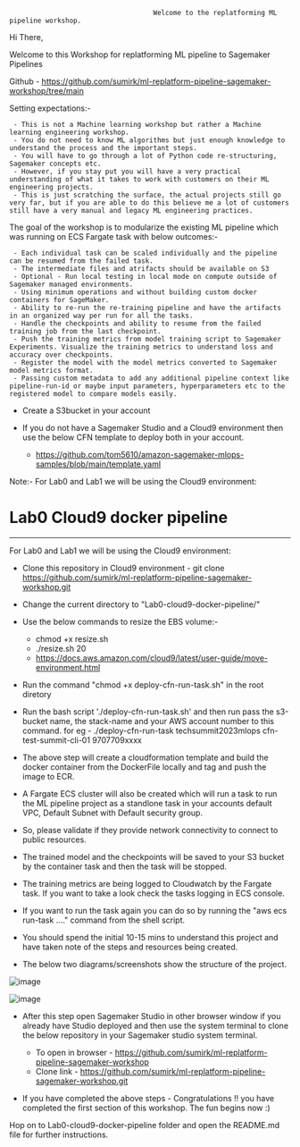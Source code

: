                                         Welcome to the replatforming ML pipeline workshop. 

Hi There,

Welcome to this Workshop for replatforming ML pipeline to Sagemaker Pipelines

Github - https://github.com/sumirk/ml-replatform-pipeline-sagemaker-workshop/tree/main


Setting expectations:-

     - This is not a Machine learning workshop but rather a Machine learning engineering workshop.
     - You do not need to know ML algorithms but just enough knowledge to understand the process and the important steps.
     - You will have to go through a lot of Python code re-structuring, Sagemaker concepts etc.
     - However, if you stay put you will have a very practical understanding of what it takes to work with customers on their ML engineering projects.
     - This is just scratching the surface, the actual projects still go very far, but if you are able to do this believe me a lot of customers still have a very manual and legacy ML engineering practices.


The goal of the workshop is to modularize the existing ML pipeline which was running on ECS Fargate task with below outcomes:-

     - Each individual task can be scaled individually and the pipeline can be resumed from the failed task.
     - The intermediate files and atrifacts should be available on S3
     - Optional - Run local testing in local mode on compute outside of Sagemaker managed environments.
     - Using minimum operations and without building custom docker containers for SageMaker.
     - Ability to re-run the re-training pipeline and have the artifacts in an organized way per run for all the tasks.
     - Handle the checkpoints and ability to resume from the failed training job from the last checkpoint.
     - Push the training metrics from model training script to Sagemaker Experiments. Visualize the training metrics to understand loss and accuracy over checkpoints.
     - Register the model with the model metrics converted to Sagemaker model metrics format.
     - Passing custom metadata to add any additional pipeline context like pipeline-run-id or maybe input parameters, hyperparameters etc to the registered model to compare models easily.



- Create a S3bucket in your account

- If you do not have a Sagemaker Studio and a Cloud9 environment then use the below CFN template to deploy both in your account.
  - https://github.com/tom5610/amazon-sagemaker-mlops-samples/blob/main/template.yaml
  

Note:- For Lab0 and Lab1 we will be using the Cloud9 environment:


# Lab0 Cloud9 docker pipeline
------------------------------------------------

For Lab0 and Lab1 we will be using the Cloud9 environment:


- Clone this repository in Cloud9 environment - git clone https://github.com/sumirk/ml-replatform-pipeline-sagemaker-workshop.git

- Change the current directory to "Lab0-cloud9-docker-pipeline/"

- Use the below commands to resize the EBS volume:-
    - chmod +x resize.sh
    - ./resize.sh 20
  - https://docs.aws.amazon.com/cloud9/latest/user-guide/move-environment.html


- Run the command "chmod +x deploy-cfn-run-task.sh" in the root diretory
  
- Run the bash script './deploy-cfn-run-task.sh' and then run pass the s3-bucket name, the stack-name and your AWS account number to this command. for eg - ./deploy-cfn-run-task techsummit2023mlops cfn-test-summit-cli-01 9707709xxxx
  
- The above step will create a cloudformation template and build the docker container from the DockerFile locally and tag and push the image to ECR.
  
- A Fargate ECS cluster will also be created which will run a task to run the ML pipeline project as a standlone task in your accounts default VPC, Default Subnet with Default security group.
  
- So, please validate if they provide network connectivity to connect to public resources.
  
- The trained model and the checkpoints will be saved to your S3 bucket by the container task and then the task will be stopped.
  
- The training metrics are being logged to Cloudwatch by the Fargate task. If you want to take a look check the tasks logging in ECS console.
  
- If you want to run the task again you can do so by running the "aws ecs run-task ...." command from the shell script.
  
- You should spend the initial 10-15 mins to understand this project and have taken note of the steps and resources being created.

- The below two diagrams/screenshots show the structure of the project.

![image](https://github.com/sumirk/ml-replatform-pipeline-workshop/assets/53355338/07ef5076-1ea8-45ab-a68e-a86a7555095e)


![image](https://github.com/sumirk/ml-replatform-pipeline-workshop/assets/53355338/c028f47a-4e45-4f24-9687-f2511275bbb9)


- After this step open Sagemaker Studio in other browser window if you already have Studio deployed and then use the system terminal to clone the below repository in your Sagemaker studio system terminal.

  - To open in browser - https://github.com/sumirk/ml-replatform-pipeline-sagemaker-workshop
  - Clone link - https://github.com/sumirk/ml-replatform-pipeline-sagemaker-workshop.git

- If you have completed the above steps - Congratulations !! you have completed the first section of this workshop. The fun begins now :)
  

Hop on to Lab0-cloud9-docker-pipeline folder and open the README.md file for further instructions.


